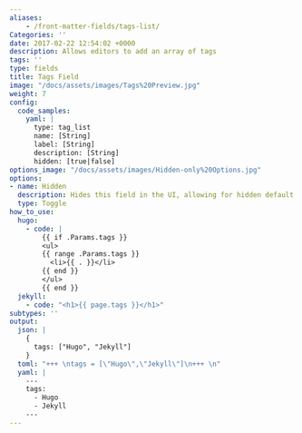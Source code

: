 ```yaml
---
aliases:
    - /front-matter-fields/tags-list/
Categories: ''
date: 2017-02-22 12:54:02 +0000
description: Allows editors to add an array of tags 
tags: ''
type: fields
title: Tags Field
image: "/docs/assets/images/Tags%20Preview.jpg"
weight: 7
config:
  code_samples:
    yaml: |
      type: tag_list
      name: [String]
      label: [String]
      description: [String]
      hidden: [true|false]
options_image: "/docs/assets/images/Hidden-only%20Options.jpg"
options:
- name: Hidden
  description: Hides this field in the UI, allowing for hidden default values.
  type: Toggle
how_to_use:
  hugo: 
    - code: |
        {{ if .Params.tags }}
        <ul>
        {{ range .Params.tags }}
          <li>{{ . }}</li>
        {{ end }}
        </ul> 
        {{ end }}
  jekyll: 
    - code: "<h1>{{ page.tags }}</h1>"
subtypes: ''
output:
  json: |
    {
      tags: ["Hugo", "Jekyll"]
    }
  toml: "+++ \ntags = [\"Hugo\",\"Jekyll\"]\n+++ \n"
  yaml: |
    ---
    tags:
      - Hugo
      - Jekyll
    ---
---
```

